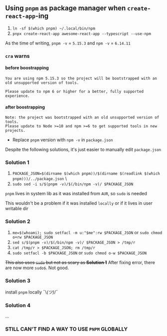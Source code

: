 ## Using `pnpm` as package manager when `create-react-app`-ing

1. `ln -sf $(which pnpm) ~/.local/bin/npm`
2. `pnpx create-react-app awesome-react-app --typescript --use-npm`

As the time of writing, `pnpm -v` = `5.15.3` and `npm -v` = `6.14.11`


### `cra` warns
#### before boostrapping

```
You are using npm 5.15.3 so the project will be bootstrapped with an old unsupported version of tools.

Please update to npm 6 or higher for a better, fully supported experience.
```


#### after boostrapping

```
Note: the project was bootstrapped with an old unsupported version of tools.
Please update to Node >=10 and npm >=6 to get supported tools in new projects.
```

- Replace `pnpm` version with `npm -v` in `package.json`

Despite the following solutions, it's just easier to manually edit `package.json`

### Solution 1
1. `PACKAGE_JSON=$(dirname $(which pnpm))/$(dirname $(readlink $(which pnpm)))/../package.json` \
2. `sudo sed -i s/$(pnpm -v)/$(/bin/npm -v)/ $PACKAGE_JSON`


`pnpm` lives in system lib as it was installed from `AUR`, so `sudo` is needed

This wouldn't be a problem if it was installed `locally`
or if it lives in user writable dir

### Solution 2
1. `me=$(whoami); sudo setfacl -m u:"$me":rw $PACKAGE_JSON` or `sudo chmod o+rw $PACKAGE_JSON`
2. `sed s/$(pnpm -v)/$(/bin/npm -v)/ $PACKAGE_JSON > /tmp/r`
3. `cat /tmp/r > $PACKAGE_JSON; rm /tmp/r`
4. `sudo setfacl -b $PACKAGE_JSON` or `sudo chmod o-w $PACKAGE_JSON`

~~This also uses `sudo` but not as scary as **Solution 1**~~
After fixing error, there are now more `sudo`s. Not good.

### Solution 3
install `pnpm` locally ¯\\_(ツ)_/¯

### Solution 4
...


### STILL CAN'T FIND A WAY TO USE `PNPM` GLOBALLY
